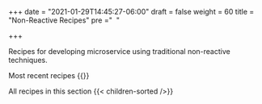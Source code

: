 +++
date = "2021-01-29T14:45:27-06:00"
draft = false
weight = 60
title = "Non-Reactive Recipes"
pre ="<i class='fa fa-cutlery'></i>&nbsp;&nbsp;"

+++

Recipes for developing microservice using traditional non-reactive techniques.


Most recent recipes
{{<latest-pages-section />}}

All recipes in this section
{{< children-sorted />}}
